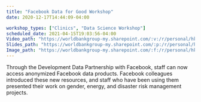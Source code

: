 ```yaml
---
title: "Facebook Data for Good Workshop"
date: 2020-12-17T14:44:09-04:00

workshop_types: ["Clinics", "Data Science Workshop"]
scheduled_date: 2021-04-15T19:03:56-04:00
Video_path: "https://worldbankgroup-my.sharepoint.com/:v:/r/personal/hkrambeck_worldbank_org/Documents/00%20-%20Labs/%200%20SD%20Data%20Lab%20-%20Shared/Videos/2019_10_30%20GGSCE%20Facebook%20Data%20Workshop.mp4?csf=1&amp;e=HLPBNX"
Slides_path: "https://worldbankgroup-my.sharepoint.com/:p:/r/personal/hkrambeck_worldbank_org/Documents/00%20-%20Labs/%200%20SD%20Data%20Lab%20-%20Shared/Event%20and%20Activity%20Summaries/2019-10%20FB%20Workshop/2019-10%20FB%20Workshop.pptx?d=wdadf817b68e141348278dd07ee34acf6&amp;csf=1&amp;e=195pWK"
Image_path: "https://worldbankgroup-my.sharepoint.com/:f:/r/personal/hkrambeck_worldbank_org/Documents/00%20-%20Labs/%200%20SD%20Data%20Lab%20-%20Shared/Photos/2019-10%20Facebook%20Workshop%20Photos?csf=1&amp;e=LdOcqc"
---
```


Through the Development Data Partnership with Facebook, staff can now access anonymized Facebook data products. Facebook colleagues introduced these new resources, and staff who have been using them
presented their work on gender, energy, and disaster risk management projects.